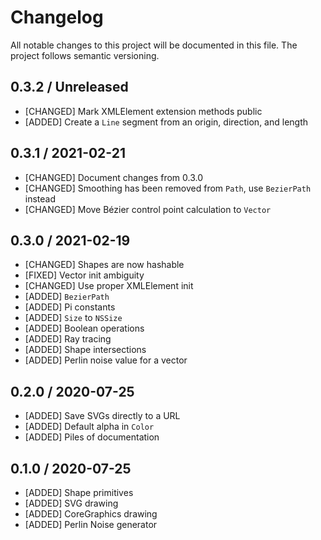 # Changelog

All notable changes to this project will be documented in this file. The project follows semantic versioning.

## 0.3.2 / Unreleased

- [CHANGED] Mark XMLElement extension methods public
- [ADDED] Create a `Line` segment from an origin, direction, and length

## 0.3.1 / 2021-02-21

- [CHANGED] Document changes from 0.3.0
- [CHANGED] Smoothing has been removed from `Path`, use `BezierPath` instead
- [CHANGED] Move Bézier control point calculation to `Vector`

## 0.3.0 / 2021-02-19

- [CHANGED] Shapes are now hashable
- [FIXED] Vector init ambiguity
- [CHANGED] Use proper XMLElement init
- [ADDED] `BezierPath`
- [ADDED] Pi constants
- [ADDED] `Size` to `NSSize`
- [ADDED] Boolean operations
- [ADDED] Ray tracing
- [ADDED] Shape intersections
- [ADDED] Perlin noise value for a vector


## 0.2.0 / 2020-07-25

- [ADDED] Save SVGs directly to a URL
- [ADDED] Default alpha in `Color`
- [ADDED] Piles of documentation


## 0.1.0 / 2020-07-25

- [ADDED] Shape primitives
- [ADDED] SVG drawing
- [ADDED] CoreGraphics drawing
- [ADDED] Perlin Noise generator
